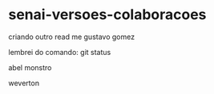 # senai-versoes-colaboracoes
criando outro read me 
gustavo gomez

lembrei do comando: git status

abel monstro

weverton

